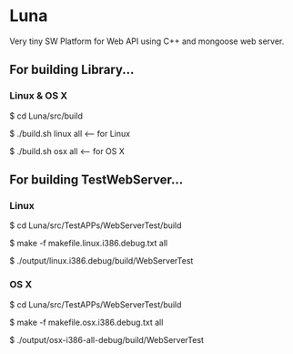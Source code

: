 # Luna
Very tiny SW Platform for Web API using C++ and mongoose web server.

## For building Library...
### Linux & OS X
  $ cd Luna/src/build
  
  $ ./build.sh linux all   <-- for Linux
  
  $ ./build.sh osx all   <-- for OS X


## For building TestWebServer...
### Linux
  $ cd Luna/src/TestAPPs/WebServerTest/build

  $ make -f makefile.linux.i386.debug.txt all

  $ ./output/linux.i386.debug/build/WebServerTest

### OS X
  $ cd Luna/src/TestAPPs/WebServerTest/build
  
  $ make -f makefile.osx.i386.debug.txt all
  
  $ ./output/osx-i386-all-debug/build/WebServerTest

